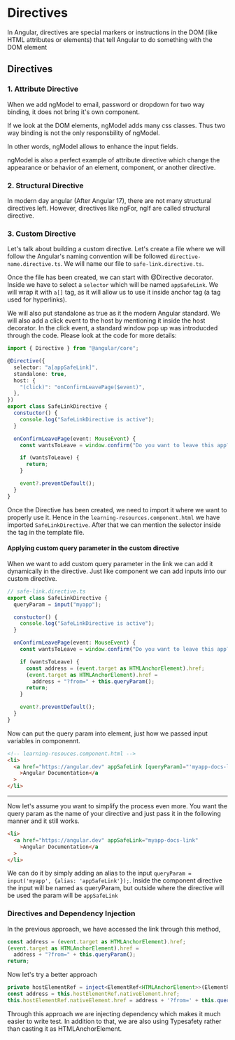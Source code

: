 # Directives

In Angular, directives are special markers or instructions in the DOM (like HTML attributes or elements) that tell Angular to do something with the DOM element

## Directives

### 1. Attribute Directive

When we add ngModel to email, password or dropdown for two way binding, it does not bring it's own component.

If we look at the DOM elements, ngModel adds many css classes. Thus two way binding is not the only responsbility of ngModel.

In other words, ngModel allows to enhance the input fields.

ngModel is also a perfect example of attribute directive which change the appearance or behavior of an element, component, or another directive.

### 2. Structural Directive

In modern day angular (After Angular 17), there are not many structural directives left. However, directives like ngFor, ngIf are called structural directive.

### 3. Custom Directive

Let's talk about building a custom directive. Let's create a file where we will follow the Angular's naming convention will be followed `directive-name.directive.ts`. We will name our file to `safe-link.directive.ts`.

Once the file has been created, we can start with @Directive decorator. Inside we have to select a `selector` which will be named `appSafeLink`. We will wrap it with `a[]` tag, as it will allow us to use it inside anchor tag <a> (a tag used for hyperlinks).

We will also put standalone as true as it the modern Angular standard. We will also add a click event to the host by mentioning it inside the host decorator. In the click event, a standard window pop up was introducded through the code. Please look at the code for more details:

```ts
import { Directive } from "@angular/core";

@Directive({
  selector: "a[appSafeLink]",
  standalone: true,
  host: {
    "(click)": "onConfirmLeavePage($event)",
  },
})
export class SafeLinkDirective {
  constuctor() {
    console.log("SafeLinkDirective is active");
  }

  onConfirmLeavePage(event: MouseEvent) {
    const wantsToLeave = window.confirm("Do you want to leave this app?");

    if (wantsToLeave) {
      return;
    }

    event?.preventDefault();
  }
}
```

Once the Directive has been created, we need to import it where we want to properly use it. Hence in the `learning-resources.component.html` we have imported `SafeLinkDirective`. After that we can mention the selector inside the <a> tag in the template file.

#### Applying custom query parameter in the custom directive

When we want to add custom query parameter in the link we can add it dynamically in the directive. Just like component we can add inputs into our custom directive.

```ts
// safe-link.directive.ts
export class SafeLinkDirective {
  queryParam = input("myapp");

  constuctor() {
    console.log("SafeLinkDirective is active");
  }

  onConfirmLeavePage(event: MouseEvent) {
    const wantsToLeave = window.confirm("Do you want to leave this app?");

    if (wantsToLeave) {
      const address = (event.target as HTMLAnchorElement).href;
      (event.target as HTMLAnchorElement).href =
        address + "?from=" + this.queryParam();
      return;
    }

    event?.preventDefault();
  }
}
```

Now can put the query param into <a> element, just how we passed input variables in componennt.

```html
<!-- learning-resouces.component.html -->
<li>
  <a href="https://angular.dev" appSafeLink [queryParam]="'myapp-docs-link'"
    >Angular Documentation</a
  >
</li>
```

---

Now let's assume you want to simplify the process even more. You want the query param as the name of your directive and just pass it in the following manner and it still works.

```html
<li>
  <a href="https://angular.dev" appSafeLink="myapp-docs-link"
    >Angular Documentation</a
  >
</li>
```

We can do it by simply adding an alias to the input `queryParam = input('myapp', {alias: 'appSafeLink'});`. Inside the component directive the input will be named as queryParam, but outside where the directive will be used the param will be `appSafeLink`

### Directives and Dependency Injection

In the previous approach, we have accessed the link through this method,

```ts
const address = (event.target as HTMLAnchorElement).href;
(event.target as HTMLAnchorElement).href =
  address + "?from=" + this.queryParam();
return;
```

Now let's try a better approach

```ts
private hostElementRef = inject<ElementRef<HTMLAnchorElement>>(ElementRef);
const address = this.hostElementRef.nativeElement.href;
this.hostElementRef.nativeElement.href = address + '?from=' + this.queryParam();
```

Through this approach we are injecting dependency which makes it much easier to write test. In addition to that, we are also using Typesafety rather than casting it as HTMLAnchorElement.
